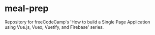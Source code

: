 # meal-prep
Repository for freeCodeCamp's 'How to build a Single Page Application using Vue.js, Vuex, Vuetify, and Firebase' series.
